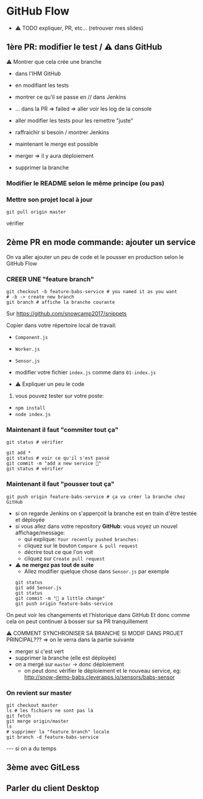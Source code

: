 # GitHub Flow

- ⚠️ TODO expliquer, PR, etc... (retrouver mes slides)

## 1ère PR: modifier le test / ⚠️ dans GitHub

⚠️ Montrer que cela crée une branche

- dans l'IHM GitHub
- en modifiant les tests
- montrer ce qu'il se passe en  // dans Jenkins
- ... dans la PR
 => failed
 => aller voir les log de la console

- aller modifier les tests pour les remettre "juste"
- raffraichir si besoin / montrer Jenkins
- maintenant le merge est possible
- merger => il y aura déploiement
- supprimer la branche

### Modifier le README selon le même principe (ou pas)

### Mettre son projet local à jour

```shell
git pull origin master
```

vérifier


## 2ème PR en mode commande: ajouter un service

On va aller ajouter un peu de code et le pousser en production selon le GitHub Flow

### CREER UNE "feature branch"

```shell
git checkout -b feature-babs-service # you named it as you want
# -b -> create new branch
git branch # affiche la branche courante
```

Sur https://github.com/snowcamp2017/snippets

Copier dans votre répertoire local de travail:
- `Component.js`
- `Worker.js`
- `Sensor.js`
- modifier votre fichier `index.js` comme dans `01-index.js`

- ⚠️ Expliquer un peu le code

1. vous pouvez tester sur votre poste:
  - `npm install`
  - `node index.js`

### Maintenant il faut "commiter tout ça"

```shell
git status # vérifier

git add *
git status # voir ce qu'il s'est passé
git commit -m "add a new service 🐰"
git status # vérifier
```

### Maintenant il faut "pousser tout ça"

```shell
git push origin feature-babs-service # ça va créer la branche chez GitHub
```

- si on regarde Jenkins on s'apperçoit la branche est en train d'être testée et déployée
- si vous allez dans votre repository **GitHub**: vous voyez un nouvel affichage/message:
  - qui explique: `Your recently pushed branches:`
  - cliquez sur le bouton `Compare & pull request`
  - décrire tout ce que l'on voit
  - cliquez sur `Create pull request`
- ⚠️ **ne mergez pas tout de suite**
  - Allez modifier quelque chose dans `Sensor.js` par exemple
  ```shell
  git status
  git add Sensor.js
  git status
  git commit -m "🐼 a little change"
  git push origin feature-babs-service
  ```

On peut voir les changements et l'historique dans GitHub
Et donc comme cela on peut continuer à bosser sur sa PR tranquillement

⚠️ COMMENT SYNCHRONISER SA BRANCHE SI MODIF DANS PROJET PRINCIPAL???
=> on le verra dans la partie suivante

- merger si c'est vert
- supprimer la branche (elle est déployée)
- on a mergé sur `master` -> donc déploiement
  - on peut donc vérifier le déploiement et le nouveau service, eg: http://snow-demo-babs.cleverapps.io/sensors/babs-sensor

### On revient sur master

```shell
git checkout master
ls # les fichiers ne sont pas là
git fetch
git merge origin/master
ls
# supprimer la "feature branch" locale
git branch -d feature-babs-service
```

--- si on a du temps
## 3ème avec GitLess

## Parler du client Desktop
